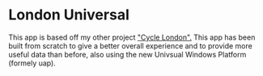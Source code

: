 # London Universal

This app is based off my other project ["Cycle London".](https://github.com/lewisj489/Cycle-London-Universal]) This app has been built from scratch to give a better overall experience and to provide more useful data than before, also using the new Univsual Windows Platform (formely uap).
